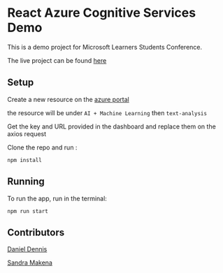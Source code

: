 # React Azure Cognitive Services Demo

This is a demo project for Microsoft Learners Students Conference.

The live project can be found [here](https://react-azure-cognitive-services-demo.vercel.app/)

## Setup 

Create a new resource on the [azure portal](portal.azure.com)

the resource will be under ```AI + Machine Learning``` then ```text-analysis```

Get the key and URL provided in the dashboard and replace them on the axios request

Clone the repo and run :

```npm install```

## Running

To run the app, run in the terminal:

```npm run start```

## Contributors  

[Daniel Dennis](https://github.com/katungi)

[Sandra Makena](https://github.com/makenasandra/)
